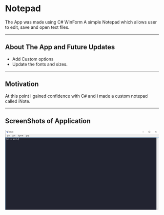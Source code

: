 
# Notepad
The App was made using C# WinForm
A simple Notepad which allows user to edit, save and open text files.

------------------------------------------------------------------------------------------------

## About The App and Future Updates
- Add Custom options
- Update the fonts and sizes.

------------------------------------------------------------------------------------------------

## Motivation
At this point i gained confidence with C# and i made a custom notepad called iNote.

------------------------------------------------------------------------------------------------

## ScreenShots of Application
<img src ="Images/1.png">
